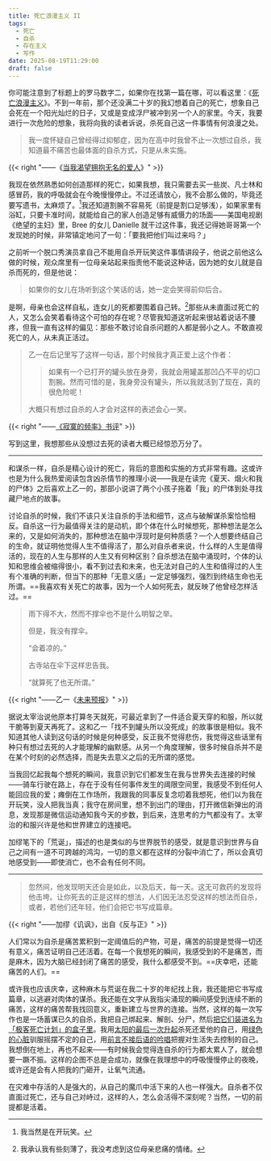 ```yaml
---
title: 死亡浪漫主义 II
tags:
  - 死亡
  - 自杀
  - 存在主义
  - 写作
date: 2025-08-19T11:29:00
draft: false
---
```


你可能注意到了标题上的罗马数字二，如果你在找第一篇在哪，可以看这里：《[死亡浪漫主义](/posts/死亡浪漫主义/)》。不到一年前，那个还没满二十岁的我幻想着自己的死亡，想象自己会死在一个阳光灿烂的日子，又或是变成浮尸被冲到另一个人的家里。今天，我要进行一次危险的想象，我将向我的读者诉说，杀死自己这一件事情有何浪漫之处。<!--more-->

> 我一度怀疑自己曾经得过抑郁症，因为在高中时我曾不止一次想过自杀，我知道最不痛苦也最体面的自杀方式，只是从未实施。

{{< right "——《[当我渴望拥抱无名的爱人](/posts/当我渴望拥抱无名的爱人/)》" >}}

我现在依然熟悉如何创造那样的死亡，如果我想，我只需要去买一些炭、凡士林和感冒药，我的呼吸就会在今晚慢慢停止。不过还请放心，我不会那么做的，毕竟还要写遗书，太麻烦了。[^1]我还知道割腕不容易死（前提是割口足够浅），如果家里有浴缸，只要卡准时间，就能给自己的家人创造足够有威慑力的场面——美国电视剧《绝望的主妇》里，Bree 的女儿 Danielle 就干过这件事，我还记得她哥哥第一个发现她的时候，非常镇定地问了一句：「要我把他们叫过来吗？」

之前听一个脱口秀演员拿自己不能用自杀开玩笑这件事情讲段子，他说之前他这么做的时候，观众席里有一位母亲站起来指责他不能说这种话，因为她的女儿就是自杀而死的，但是他说：

> 如果你的女儿在场听到这个笑话的话，她一定会笑得前仰后合。

是啊，母亲也会这样自私，连女儿的死都要围着自己转。[^2]那些从未直面过死亡的人，又怎么会笑着看待这个可怕的存在呢？尽管我知道这听起来很站着说话不腰疼，但我一直有这样的偏见：那些不敢讨论自杀问题的人都是弱小之人。不敢直视死亡的人，从未真正活过。

> 乙一在后记里写了这样一句话，那个时候我才真正爱上这个作者：
>
>> 如果有一个已打开的罐头放在身旁，我就会用罐盖那凹凸不平的切口割腕。然而可惜的是，我身旁没有罐头，所以我就活到了现在，真的很危险呢！
>
> 大概只有想过自杀的人才会对这样的表述会心一笑。

{{< right "——[《寂寞的频率》书评](/library/2025/寂寞的频率/)" >}}

写到这里，我想那些从没想过去死的读者大概已经惊恐万分了。

---

和谋杀一样，自杀是精心设计的死亡，背后的意图和实施的方式非常有趣。这或许也是为什么我热爱阅读包含凶杀情节的推理小说——我是在读完《夏天、烟火和我的尸体》之后喜欢上乙一的，那部小说讲了两个小孩子拖着「我」的尸体到处寻找藏尸地点的故事。

讨论自杀的时候，我们不该只关注自杀的手法和细节，这点与破解谋杀案恰恰相反。自杀这一行为最值得关注的是动机，即个体在什么时候想死，那种想法是怎么来的，又是如何消失的，那种想法在脑中浮现时是何种质感？一个人想要终结自己的生命，就证明他觉得人生不值得活了，那么对自杀者来说，什么样的人生是值得活的，现在的人生与那样的人生又有何种区别？自杀想法在脑中涌现时，个体的认知和思维会被缩得很小，看不到过去和未来，也无法对自己的人生和值得过的人生有个准确的判断，但当下的那种「无意义感」一定足够强烈，强烈到终结生命也无所谓。==我喜欢有关死亡的故事，因为一个人如何死去，就反映了他曾经怎样活过。==

> 雨下得不大，然而不撑伞也不是什么明智之举。
> 
> 但是，我没有撑伞。
> 
> “会着凉的。”
> 
> 古寺站在伞下这样忠告我。
> 
> “就算死了也无所谓。”

{{< right "——乙一《[未来预报](/library/2025/寂寞的频率/#i--未来预报)》" >}}

据说太宰治说他原本打算冬天就死，可最近拿到了一件适合夏天穿的和服，所以就干脆等到夏天再死了。这和乙一「找不到罐头所以没死成」的故事很是相似。我不知道其他人读到这句话的时候是何种感受，反正我不觉得悲伤，我觉得这些话里有种只有想过去死的人才能理解的幽默感。从另一个角度理解，很多时候自杀并不是在某个时刻的必然选择，而是失去意义之后的无所谓的感觉。

当我回忆起我每个想死的瞬间，我意识到它们都发生在我与世界失去连接的时候——骑车行驶在路上，存在于没有任何事件发生的阈限空间里，我感受不到任何人能回应我的爱；瘫倒在工作场所，我跟我的同事反复念叨着我想死，他们以为我在开玩笑，没人把我当真；我守在房间里，想不到出门的理由，打开微信新弹出的消息，发现那是微信运动通知我今天的步数，到后来，连思考的力气都没有了。太宰治的和服兴许是他和世界建立的连接吧。

加缪笔下的「荒诞」，描述的也是类似的与世界脱节的感受，就是意识到世界与自己之间有一道不可跨越的鸿沟，一切的意义都在这样的分裂中消亡了，所以会真切地感受到——即使消亡，也不会有任何不同。

---

> 忽然间，他发现明天还会是如此，以及后天，每一天。这无可救药的发现将他击垮。让你死去的正是这样的想法，人们因无法忍受这样的想法而自杀，或者，若他们还年轻，他们会把它书写成篇章。

{{< right "——加缪《讥讽》，出自《反与正》" >}}

人们常以为自杀是痛苦累积到一定阈值后的产物，可是，痛苦的前提是觉得一切还有意义，痛苦证明自己还活着。在每一个我想死的瞬间，我感受到的不是痛苦，而是麻木，因为大脑已经封闭了痛苦的感受，我什么都感受不到。==庆幸吧，还能痛苦的人们。==

或许我也应该庆幸，这种麻木与荒诞在我二十岁的年纪找上我，我还能把它书写成篇章，以逃避对肉体的谋杀。我还能在文字从我指尖涌现的瞬间感受到连续不断的痛苦，这样的痛苦帮我找回意义，重新建立与世界的连接。当然，这样的每一次写作也是一场蓄谋已久的自杀，我把自己绑起来、解剖、分尸，然后[把它们装进名为「极客死亡计划」的盒子里](/posts/用文字埋葬自己/)。我用[太阳的最后一次升起](/fictions/明天太阳不会升起/)杀死还爱他的自己，用[绿色的心脏](/posts/a-librarian-heart/)驯服摇摆不定的自己，用[前言不接后语的吟唱](/posts/主体缺失/)把握对生活失去控制的自己。我想倒在地上，再也不起来——有时候我会觉得连自杀的行为都太累人了，就会想要一蹶不振。这样的企图不总是会成功，就像在我理想中的呼吸慢慢停止的夜晚，或许还是会有人把我的门砸开，让氧气流通。

在灾难中存活的人是强大的，从自己的魔爪中活下来的人也一样强大。自杀者不仅直面过死亡，还与自己对峙过，这样的人，怎么会活得不深刻呢？当然，一切的前提都是活着。

[^1]: 我当然是在开玩笑。

[^2]: 我承认我有些刻薄了，我没考虑到这位母亲悲痛的情绪。
